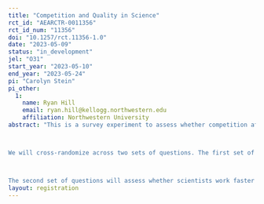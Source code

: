 ```yaml
---
title: "Competition and Quality in Science"
rct_id: "AEARCTR-0011356"
rct_id_num: "11356"
doi: "10.1257/rct.11356-1.0"
date: "2023-05-09"
status: "in_development"
jel: "O31"
start_year: "2023-05-10"
end_year: "2023-05-24"
pi: "Carolyn Stein"
pi_other:
  1:
    name: Ryan Hill
    email: ryan.hill@kellogg.northwestern.edu
    affiliation: Northwestern University
abstract: "This is a survey experiment to assess whether competition affects the quality of scientific research. We will reach out to corresponding authors on scientific papers via a fully anonymous email survey.

We will cross-randomize across two sets of questions. The first set of questions will assess whether scientists think that important work is more likely to be competitive. We will pose a hypothetical scenario about working on a project, but randomly vary the expected journal placement of the project. We will then ask scientists how likely they think it is that another team is working on a similar project.

The second set of questions will assess whether scientists work faster and less carefully if they believe the project is competitive (i.e., multiple parties are working on the same project). We will pose a hypothetical scenario about working on a project, but randomly vary the probability that another team is working on the project. We will then ask scientists (a) how long will they spend finishing the project and (b) which tasks would the do prior to publication (replication, additional analyses, etc.)"
layout: registration
---
```


